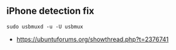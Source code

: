 ## iPhone detection fix
 ```
 sudo usbmuxd -u -U usbmux
```
* https://ubuntuforums.org/showthread.php?t=2376741
